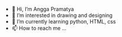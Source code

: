 - 👋 Hi, I’m Angga Pramatya
- 👀 I’m interested in drawing and designing
- 🌱 I’m currently learning python, HTML, css
- 📫 How to reach me ...

<!---
AnggaPramatya/AnggaPramatya is a ✨ special ✨ repository because its `README.md` (this file) appears on your GitHub profile.
You can click the Preview link to take a look at your changes.
--->
